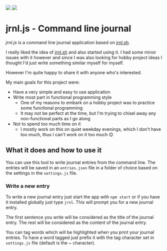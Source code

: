 ![](https://github.com/bothzoli/jrnl.js/workflows/cibuild/badge.svg) ![](https://github.com/bothzoli/jrnl.js/workflows/bidaily/badge.svg)

# jrnl.js - Command line journal

_jrnl.js_ is a command line journal application based on [jrnl.sh](https://jrnl.sh/).

I really liked the idea of [jrnl.sh](https://jrnl.sh/) and also started using it.
I had some minor issues with it however and since I was also looking for hobby project ideas I thought I'd just write something similar myself for myself.

However I'm quite happy to share it with anyone who's interested.

My main goals for this project were:

- Have a very simple and easy to use application
- Write most part in functional programming style
  - One of my reasons to embark on a hobby project was to practice some functional programming
  - It may not be perfect at the time, but I'm trying to chisel away any non-functional parts as I go along
- Not to spend too much time on it
  - I mostly work on this on quiet weekday evenings, which I don't have too much, thus I can't work on it too much 😊

## What it does and how to use it

You can use this tool to write journal entries from the command line.
The entries will be saved in an `entries.json` file in a folder of choice based on the settings in the `settings.js` file.

### Write a new entry

To write a new journal entry just start the app with `npm start` or if you have it installed globally just type `jrnl`.
This will prompt you for a new journal entry.

The first sentence you write will be considered as the title of the journal entry.
The rest will be considered as the content of the journal entry.

You can tag words which will be highlighted when you print your journal entries.
To have a word tagged just prefix it with the tag character set in `settings.js` file (default is the ~ character).
